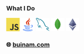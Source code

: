 ### What I Do
<a title='Javascript' href="https://www.typescriptlang.org/" target="_blank" rel="noreferrer"><img src="https://raw.githubusercontent.com/buikhacnam/buikhacnam/main/public/js.png" width="36" height="36" alt="TypeScript" /></a>
<a title='Java' href="https://www.oracle.com/java/" target="_blank" rel="noreferrer"><img src="https://raw.githubusercontent.com/buikhacnam/buikhacnam/main/public/java.png" width="36" height="36" alt="Java" /></a>
<a title='MySQL' href="https://www.mysql.com/" target="_blank" rel="noreferrer"><img src="https://raw.githubusercontent.com/buikhacnam/buikhacnam/main/public/mysql2.png" width="36" height="36" alt="MySQL" /></a>
<a title='MongoDB' href="https://www.mongodb.com/" target="_blank" rel="noreferrer"><img src="https://raw.githubusercontent.com/buikhacnam/buikhacnam/main/public/mongo.png" width="36" height="36" alt="MongoDB" /></a>
<a title='Solidity' href="https://docs.soliditylang.org/en/v0.8.6/index.html" target="_blank" rel="noreferrer"><img src="https://raw.githubusercontent.com/buikhacnam/buikhacnam/main/public/solidity.png" width="36" height="36" alt="Solidity" /></a>

 ### 🌐 [buinam.com](https://buinam.com)
